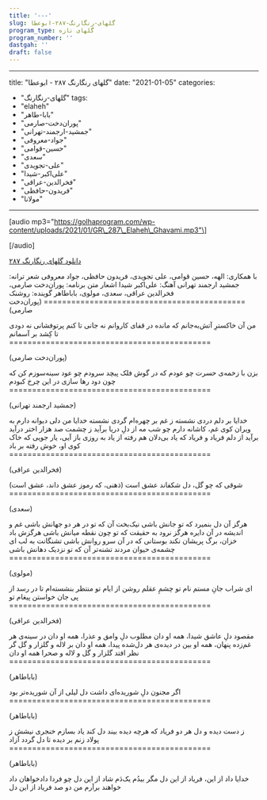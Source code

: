 ```yaml
---
title: '---'
slug: گلهای-رنگارنگ-۲۸۷-ابوعطا
program_type: گلهای تازه
program_number: ''
dastgah: ''
draft: false
---
```


---
title: "گلهای رنگارنگ ۲۸۷ - ابوعطا"
date: "2021-01-05"
categories: 
  - "گلهای-رنگارنگ"
tags: 
  - "elaheh"
  - "بابا-طاهر"
  - "پوران‌دخت-صارمی"
  - "جمشید-ارجمند-تهرانی"
  - "جواد-معروفی"
  - "حسین-قوامی"
  - "سعدی"
  - "علی-تجویدی"
  - "علی‌اکبر-شیدا"
  - "فخرالدین-عراقی"
  - "فریدون-حافظی"
  - "مولانا"
---

\[audio mp3="https://golhaprogram.com/wp-content/uploads/2021/01/GR\_287\_Elaheh\_Ghavami.mp3"\]

\[/audio\]

[دانلود گلهای رنگارنگ ۲۸۷](https://golhaprogram.com/wp-content/uploads/2021/01/GR_287_Elaheh_Ghavami.mp3)

با همکاری: الهه، حسین قوامی، علی تجویدی، فریدون حافظی، جواد معروفی شعر ترانه: جمشید ارجمند تهرانی آهنگ: علی‌اکبر شیدا اشعار متن برنامه: پوران‌دخت صارمی، فخرالدین عراقی، سعدی، مولوی، باباطاهر گوینده: روشنک ============================================ (پوران‌دخت صارمی)

من آن خاکسترِ آتش‌به‌جانم که مانده در قفای کاروانم نه جانی تا کنم پرتوفشانی نه دودی تا کِشد بر آسمانم ============================================

(پوران‌دخت صارمی)

بزن با زخمه‌ی حسرت چو عودم که در گوش فلک پیچد سرودم چو عود سینه‌سوزم کن که چون دود رها سازی در این چرخ کبودم ============================================

(جمشید ارجمند تهرانی)

خدایا بر دلم دردی نشسته ز غم بر چهره‌ام گردی نشسته خدایا من دلی دیوانه دارم به ویران کوی غم، کاشانه دارم چو شب مه از دلِ دریا برآید ز چشمت صد هزار اختر درآید برآید از دلم فریاد و فریاد که یاد بی‌دلان هم رفته از یاد به روزی باز آیی، یار جویی که خاک کوی او، خوش رفته بر باد ============================================

(فخرالدین عراقی)

شوقی که چو گل، دل شکفاند عشق است (ذهنی، که رموز عشق داند، عشق است) ============================================

(سعدی)

هرگز آن دل بنمیرد که تو جانش باشی نیک‌بخت آن که تو در هر دو جهانش باشی غم و اندیشه در آن دایره هرگز نرود به حقیقت که تو چون نقطه میانش باشی هرگزش باد خزان، برگ پریشان نکند بوستانی که در آن سرو روانش باشی تشنگانت به لب ای چشمه‌ی حیوان مردند تشنه‌تر آن که تو نزدیک دهانش باشی ============================================

(مولوی)

ای شراب جانِ مستم نام تو چشمِ عقلم روشن از ایام تو منتظر بنشسته‌ام تا در رسد از پی جان خواستن پیغام تو ============================================

(فخرالدین عراقی)

مقصود دلِ عاشق شیدا، همه او دان مطلوب دلِ وامق و عذرا، همه او دان در سینه‌ی هر غم‌زده پنهان، همه او بین در دیده‌ی هر دل‌شده پیدا، همه او دان بر لاله و گلزار و گل گر نظر افتد گلزار و گل و لاله و صحرا همه او دان ============================================

(باباطاهر)

اگر مجنون دلِ شوریده‌ای داشت دل لیلی از آن شوریده‌تر بود ============================================

(باباطاهر)

ز دست دیده و دل هر دو فریاد که هرچه دیده بیند دل کند یاد بسازم خنجری نیشش ز پولاد زنم بر دیده تا دل گردد آزاد ============================================

(باباطاهر)

خدایا داد از این، فریاد از این دل مگر بیدُم یک‌دَم شاد از این دل چو فردا دادخواهان داد خواهند برآرم من دو صد فریاد از این دل
